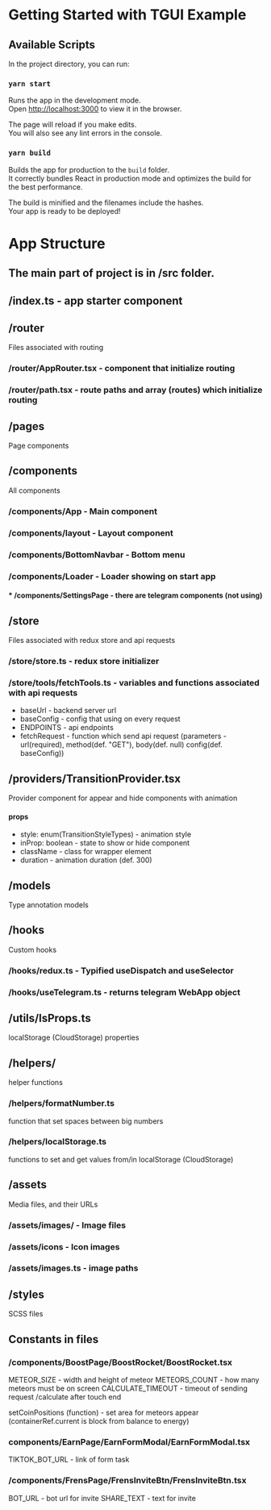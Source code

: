 # Getting Started with TGUI Example

## Available Scripts

In the project directory, you can run:

### `yarn start`

Runs the app in the development mode.\
Open [http://localhost:3000](http://localhost:3000) to view it in the browser.

The page will reload if you make edits.\
You will also see any lint errors in the console.

### `yarn build`

Builds the app for production to the `build` folder.\
It correctly bundles React in production mode and optimizes the build for the best performance.

The build is minified and the filenames include the hashes.\
Your app is ready to be deployed!

# App Structure

## The main part of project is in /src folder.


## /index.ts - app starter component


## /router
Files associated with routing

### /router/AppRouter.tsx - component that initialize routing
### /router/path.tsx - route paths and array (routes) which initialize routing 


## /pages
Page components


## /components
All components 

### /components/App - Main component
### /components/layout - Layout component
### /components/BottomNavbar - Bottom menu
### /components/Loader - Loader showing on start app
#### * /components/SettingsPage - there are telegram components (not using)


## /store
Files associated with redux store and api requests 

### /store/store.ts - redux store initializer
### /store/tools/fetchTools.ts - variables and functions associated with api requests
* baseUrl - backend server url
* baseConfig - config that using on every request
* ENDPOINTS - api endpoints
* fetchRequest - function which send api request (parameters - url(required), method(def. "GET"), body(def. null) config(def. baseConfig))


## /providers/TransitionProvider.tsx
Provider component for appear and hide components with animation

#### props
* style: enum(TransitionStyleTypes) - animation style
* inProp: boolean - state to show or hide component 
* className - class for wrapper element
* duration - animation duration (def. 300) 


## /models
Type annotation models

## /hooks
Custom hooks

### /hooks/redux.ts - Typified useDispatch and useSelector 
### /hooks/useTelegram.ts - returns telegram WebApp object 


## /utils/lsProps.ts
localStorage (CloudStorage) properties

## /helpers/
helper functions

### /helpers/formatNumber.ts
function that set spaces between big numbers

### /helpers/localStorage.ts
functions to set and get values from/in localStorage (CloudStorage) 

## /assets
Media files, and their URLs  

### /assets/images/ - Image files
### /assets/icons - Icon images

### /assets/images.ts - image paths


## /styles
SCSS files


## Constants in files

### /components/BoostPage/BoostRocket/BoostRocket.tsx
METEOR_SIZE - width and height of meteor
METEORS_COUNT - how many meteors must be on screen
CALCULATE_TIMEOUT - timeout of sending request /calculate after touch end

setCoinPositions (function) - set area for meteors appear (containerRef.current is block from balance to energy)


### components/EarnPage/EarnFormModal/EarnFormModal.tsx
TIKTOK_BOT_URL - link of form task

### /components/FrensPage/FrensInviteBtn/FrensInviteBtn.tsx
BOT_URL - bot url for invite
SHARE_TEXT - text for invite

